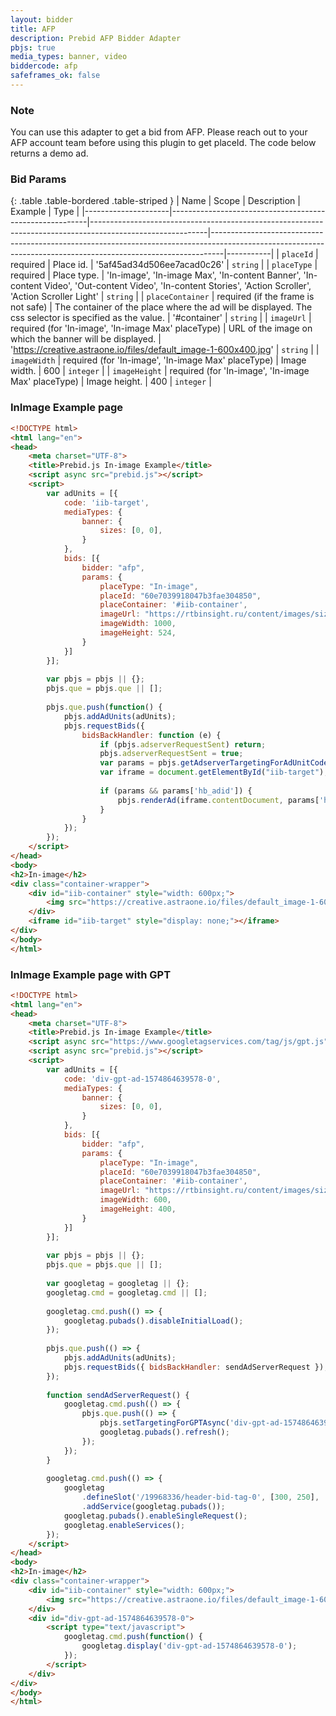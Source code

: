 ```yaml
---
layout: bidder
title: AFP
description: Prebid AFP Bidder Adapter
pbjs: true
media_types: banner, video
biddercode: afp
safeframes_ok: false
---
```


### Note

You can use this adapter to get a bid from AFP.
Please reach out to your AFP account team before using this plugin to get placeId.
The code below returns a demo ad.


### Bid Params

{: .table .table-bordered .table-striped }
| Name                | Scope                                                   | Description                                                                                               | Example                                                                                                                                                       | Type      |
|---------------------|---------------------------------------------------------|-----------------------------------------------------------------------------------------------------------|---------------------------------------------------------------------------------------------------------------------------------------------------------------|-----------|
| `placeId`           | required                                                | Place id.                                                                                                 | '5af45ad34d506ee7acad0c26'                                                                                                                                    | `string`  |
| `placeType`         | required                                                | Place type.                                                                                               | 'In-image', 'In-image Max', 'In-content Banner', 'In-content Video', 'Out-content Video', 'In-content Stories', 'Action Scroller', 'Action Scroller Light'    | `string`  |
| `placeContainer`    | required (if the frame is not safe)                     | The container of the place where the ad will be displayed. The css selector is specified as the value.    | '#container'                                                                                                                                                  | `string`  |
| `imageUrl`          | required (for 'In-image', 'In-image Max' placeType)     | URL of the image on which the banner will be displayed.                                                   | 'https://creative.astraone.io/files/default_image-1-600x400.jpg'                                                                                              | `string`  |
| `imageWidth`        | required (for 'In-image', 'In-image Max' placeType)     | Image width.                                                                                              | 600                                                                                                                                                           | `integer` |
| `imageHeight`       | required (for 'In-image', 'In-image Max' placeType)     | Image height.                                                                                             | 400                                                                                                                                                           | `integer` |


### InImage Example page


```html
<!DOCTYPE html>
<html lang="en">
<head>
	<meta charset="UTF-8">
	<title>Prebid.js In-image Example</title>
	<script async src="prebid.js"></script>
	<script>
		var adUnits = [{
			code: 'iib-target',
			mediaTypes: {
				banner: {
					sizes: [0, 0],
				}
			},
			bids: [{
				bidder: "afp",
				params: {
					placeType: "In-image",
					placeId: "60e7039918047b3fae304850",
					placeContainer: '#iib-container',
					imageUrl: "https://rtbinsight.ru/content/images/size/w1000/2021/05/ximage-30.png.pagespeed.ic.IfuX4zAEPP.png",
					imageWidth: 1000,
					imageHeight: 524,
				}
			}]
		}];
		
		var pbjs = pbjs || {};
		pbjs.que = pbjs.que || [];
		
		pbjs.que.push(function() {
			pbjs.addAdUnits(adUnits);
			pbjs.requestBids({
				bidsBackHandler: function (e) {
					if (pbjs.adserverRequestSent) return;
					pbjs.adserverRequestSent = true;
					var params = pbjs.getAdserverTargetingForAdUnitCode("iib-target");
					var iframe = document.getElementById("iib-target");
					
					if (params && params['hb_adid']) {
						pbjs.renderAd(iframe.contentDocument, params['hb_adid']);
					}
				}
			});
		});
	</script>
</head>
<body>
<h2>In-image</h2>
<div class="container-wrapper">
	<div id="iib-container" style="width: 600px;">
		<img src="https://creative.astraone.io/files/default_image-1-600x400.jpg" width="100%" />
	</div>
	<iframe id="iib-target" style="display: none;"></iframe>
</div>
</body>
</html>
```
### InImage Example page with GPT

```html
<!DOCTYPE html>
<html lang="en">
<head>
	<meta charset="UTF-8">
	<title>Prebid.js In-image Example</title>
	<script async src="https://www.googletagservices.com/tag/js/gpt.js"></script>
	<script async src="prebid.js"></script>
	<script>
		var adUnits = [{
			code: 'div-gpt-ad-1574864639578-0',
			mediaTypes: {
				banner: {
					sizes: [0, 0],
				}
			},
			bids: [{
				bidder: "afp",
				params: {
					placeType: "In-image",
					placeId: "60e7039918047b3fae304850",
					placeContainer: '#iib-container',
					imageUrl: "https://rtbinsight.ru/content/images/size/w1000/2021/05/ximage-30.png.pagespeed.ic.IfuX4zAEPP.png",
					imageWidth: 600,
					imageHeight: 400,
				}
			}]
		}];
		
		var pbjs = pbjs || {};
		pbjs.que = pbjs.que || [];
		
		var googletag = googletag || {};
		googletag.cmd = googletag.cmd || [];
		
		googletag.cmd.push(() => {
			googletag.pubads().disableInitialLoad();
		});
		
		pbjs.que.push(() => {
			pbjs.addAdUnits(adUnits);
			pbjs.requestBids({ bidsBackHandler: sendAdServerRequest });
		});
		
		function sendAdServerRequest() {
			googletag.cmd.push(() => {
				pbjs.que.push(() => {
					pbjs.setTargetingForGPTAsync('div-gpt-ad-1574864639578-0');
					googletag.pubads().refresh();
				});
			});
		}
		
		googletag.cmd.push(() => {
			googletag
				.defineSlot('/19968336/header-bid-tag-0', [300, 250], 'div-gpt-ad-1574864639578-0')
				.addService(googletag.pubads());
			googletag.pubads().enableSingleRequest();
			googletag.enableServices();
		});
	</script>
</head>
<body>
<h2>In-image</h2>
<div class="container-wrapper">
	<div id="iib-container" style="width: 600px;">
		<img src="https://creative.astraone.io/files/default_image-1-600x400.jpg" width="100%" />
	</div>
	<div id="div-gpt-ad-1574864639578-0">
		<script type="text/javascript">
			googletag.cmd.push(function() {
				googletag.display('div-gpt-ad-1574864639578-0');
			});
		</script>
	</div>
</div>
</body>
</html>                   
```
